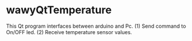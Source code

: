 # wawyQtTemperature

This Qt program interfaces between arduino and Pc.
(1) Send command to On/OFF led.
(2) Receive temperature sensor values.
